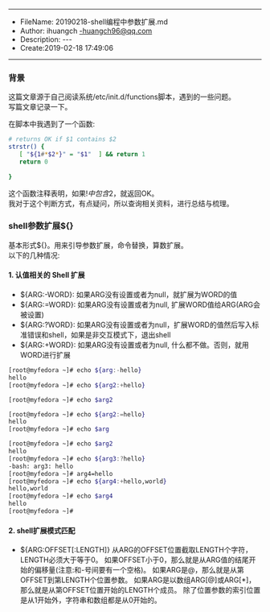 ___
- FileName: 20190218-shell编程中参数扩展.md
- Author: ihuangch -huangch96@qq.com
- Description: ---
- Create:2019-02-18 17:49:06
___

### 背景
这篇文章源于自己阅读系统/etc/init.d/functions脚本，遇到的一些问题。  
写篇文章记录一下。  

在脚本中我遇到了一个函数:
```bash
# returns OK if $1 contains $2
strstr() {
   [ "${1#*$2*}" = "$1"  ] && return 1
   return 0
 
}
```
这个函数注释表明，如果$!中包含$2，就返回OK。  
我对于这个判断方式，有点疑问，所以查询相关资料，进行总结与梳理。

### shell参数扩展${}
基本形式${}。用来引导参数扩展，命令替换，算数扩展。  
以下的几种情况:
#### 1. 认值相关的 Shell 扩展
- ${ARG:-WORD}: 如果ARG没有设置或者为null，就扩展为WORD的值
- ${ARG:=WORD}: 如果ARG没有设置或者为null, 扩展WORD值给ARG(ARG会被设置)
- ${ARG:?WORD}: 如果ARG没有设置或者为null，扩展WORD的值然后写入标准错误和shell，如果是非交互模式下，退出shell
- ${ARG:+WORD}: 如果ARG没有设置或者为null, 什么都不做。否则，就用WORD进行扩展
```bash
[root@myfedora ~]# echo ${arg:-hello}
hello
[root@myfedora ~]# echo ${arg2:+hello}

[root@myfedora ~]# echo $arg2

[root@myfedora ~]# echo ${arg2:=hello}
hello
[root@myfedora ~]# echo $arg

[root@myfedora ~]# echo $arg2
hello
[root@myfedora ~]# echo ${arg3:?hello}
-bash: arg3: hello
[root@myfedora ~]# arg4=hello
[root@myfedora ~]# echo ${arg4:+hello,world}
hello,world
[root@myfedora ~]# echo $arg4
hello
[root@myfedora ~]# 
```

#### 2. shell扩展模式匹配
- ${ARG:OFFSET[:LENGTH]} 从ARG的OFFSET位置截取LENGTH个字符，LENGTH必须大于等于0。
	如果OFFSET小于0，那么就是从ARG值的结尾开始的偏移量(注意:和-号间要有一个空格)。
	如果ARG是@，那么就是从第OFFSET到第LENGTH个位置参数。
	如果ARG是以数组ARG[@]或ARG[*]，那么就是从第OFFSET位置开始的LENGTH个成员。
	除了位置参数的索引位置是从1开始外，字符串和数组都是从0开始的。

